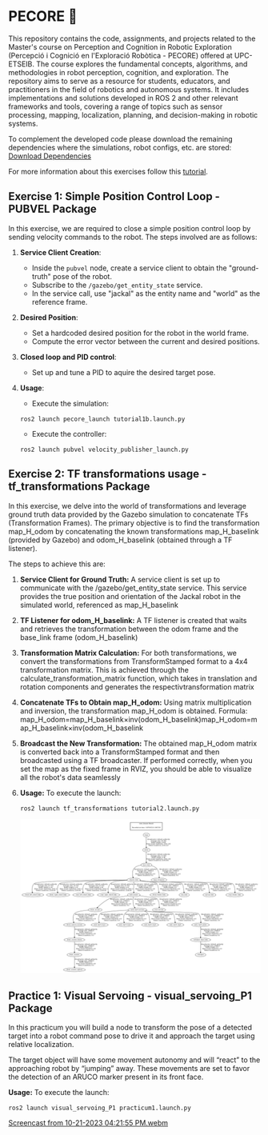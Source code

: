 # PECORE 🤖
This repository contains the code, assignments, and projects related to the Master's course on Perception and Cognition in Robotic Exploration (Percepció i Cognició en l'Exploració Robòtica - PECORE) offered at UPC-ETSEIB. The course explores the fundamental concepts, algorithms, and methodologies in robot perception, cognition, and exploration. The repository aims to serve as a resource for students, educators, and practitioners in the field of robotics and autonomous systems. It includes implementations and solutions developed in ROS 2 and other relevant frameworks and tools, covering a range of topics such as sensor processing, mapping, localization, planning, and decision-making in robotic systems.

To complement the developed code please download the remaining dependencies where the simulations, robot configs, etc. are stored: [Download Dependencies](https://asantamarianavarro.gitlab.io/teaching/muar/pecore/src-files/pecore_2023.zip)

For more information about this exercises follow this [tutorial](https://asantamarianavarro.gitlab.io/teaching/muar/pecore/t1.intro_ros/basic/basic.html).


## Exercise 1: Simple Position Control Loop - PUBVEL Package

In this exercise, we are required to close a simple position control loop by sending velocity commands to the robot. The steps involved are as follows:

1. **Service Client Creation**:
   - Inside the `pubvel` node, create a service client to obtain the "ground-truth" pose of the robot.
   - Subscribe to the `/gazebo/get_entity_state` service.
   - In the service call, use "jackal" as the entity name and "world" as the reference frame.

2. **Desired Position**:
   - Set a hardcoded desired position for the robot in the world frame.
   - Compute the error vector between the current and desired positions.

3. **Closed loop and PID control**:
   - Set up and tune a PID to aquire the desired target pose.
   
4. **Usage**:
   - Execute the simulation:
   ```console
   ros2 launch pecore_launch tutorial1b.launch.py
   ```
   - Execute the controller:
   ```console
   ros2 launch pubvel velocity_publisher_launch.py
   ```


## Exercise 2: TF transformations usage - tf_transformations Package
In this exercise, we delve into the world of transformations and leverage ground truth data provided by the Gazebo simulation to concatenate TFs (Transformation Frames). The primary objective is to find the transformation map_H_odom by concatenating the known transformations map_H_baselink (provided by Gazebo) and odom_H_baselink (obtained through a TF listener).

The steps to achieve this are:

1. **Service Client for Ground Truth:**
    A service client is set up to communicate with the /gazebo/get_entity_state service.
    This service provides the true position and orientation of the Jackal robot in the simulated world, referenced as map_H_baselink
2. **TF Listener for odom_H_baselink:**
    A TF listener is created that waits and retrieves the transformation between the odom frame and the base_link frame (odom_H_baselink)
3. **Transformation Matrix Calculation:**
    For both transformations, we convert the transformations from TransformStamped format to a 4x4 transformation matrix.
    This is achieved through the calculate_transformation_matrix function, which takes in translation and rotation components and generates the respectivtransformation matrix
4. **Concatenate TFs to Obtain map_H_odom:**
    Using matrix multiplication and inversion, the transformation map_H_odom is obtained.
    Formula: map_H_odom=map_H_baselink×inv(odom_H_baselink)map_H_odom=map_H_baselink×inv(odom_H_baselink
5. **Broadcast the New Transformation:**
    The obtained map_H_odom matrix is converted back into a TransformStamped format and then broadcasted using a TF broadcaster.
    If performed correctly, when you set the map as the fixed frame in RVIZ, you should be able to visualize all the robot's data seamlessly
6. **Usage:**
    To execute the launch:
   ```console
   ros2 launch tf_transformations tutorial2.launch.py
   ```

   ![TF_diagram](image.png)


## Practice 1: Visual Servoing - visual_servoing_P1 Package
In this practicum you will build a node to transform the pose of a detected target into a robot command pose to drive it and approach the target using relative localization.

The target object will have some movement autonomy and will “react” to the approaching robot by “jumping” away. These movements are set to favor the detection of an ARUCO marker present in its front face.

 **Usage:**
    To execute the launch:
   ```console
   ros2 launch visual_servoing_P1 practicum1.launch.py 
   ```

[Screencast from 10-21-2023 04:21:55 PM.webm](https://github.com/VictorEscribano/PECORE/assets/70441479/cf72cc39-8750-4b0d-9517-feae9d9318b7)

